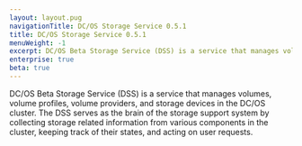 ```yaml
---
layout: layout.pug
navigationTitle: DC/OS Storage Service 0.5.1
title: DC/OS Storage Service 0.5.1
menuWeight: -1
excerpt: DC/OS Beta Storage Service (DSS) is a service that manages volumes, volume profiles, volume providers, and storage devices in the DC/OS cluster.
enterprise: true
beta: true
---
```


DC/OS Beta Storage Service (DSS) is a service that manages volumes, volume profiles, volume providers, and storage devices in the DC/OS cluster.
The DSS serves as the brain of the storage support system by collecting storage related information from various components in the cluster, keeping track of their states, and acting on user requests.

